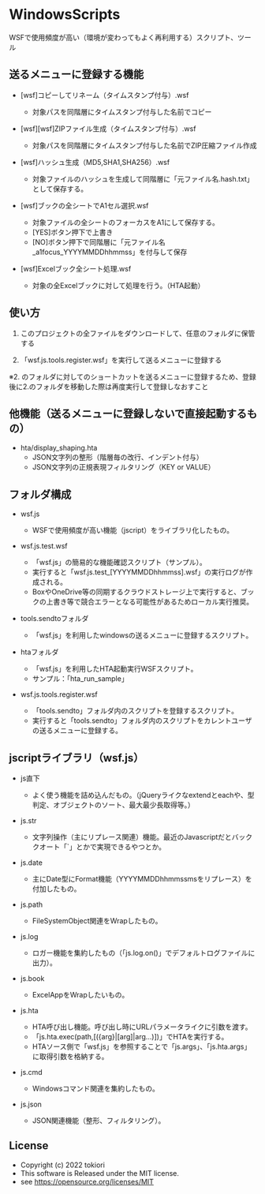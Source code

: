 # WindowsScripts
WSFで使用頻度が高い（環境が変わってもよく再利用する）スクリプト、ツール

## 送るメニューに登録する機能

- [wsf]コピーしてリネーム（タイムスタンプ付与）.wsf
  - 対象パスを同階層にタイムスタンプ付与した名前でコピー

- [wsf][wsf]ZIPファイル生成（タイムスタンプ付与）.wsf
  - 対象パスを同階層にタイムスタンプ付与した名前でZIP圧縮ファイル作成

- [wsf]ハッシュ生成（MD5,SHA1,SHA256）.wsf
  - 対象ファイルのハッシュを生成して同階層に「元ファイル名.hash.txt」として保存する。

- [wsf]ブックの全シートでA1セル選択.wsf
  - 対象ファイルの全シートのフォーカスをA1にして保存する。
  - [YES]ボタン押下で上書き
  - [NO]ボタン押下で同階層に「元ファイル名_a1focus_YYYYMMDDhhmmss」を付与して保存

- [wsf]Excelブック全シート処理.wsf
  - 対象の全Excelブックに対して処理を行う。（HTA起動）

## 使い方

1. このプロジェクトの全ファイルをダウンロードして、任意のフォルダに保管する

2. 「wsf.js.tools.register.wsf」を実行して送るメニューに登録する

※2. のフォルダに対してのショートカットを送るメニューに登録するため、登録後に2.のフォルダを移動した際は再度実行して登録しなおすこと

## 他機能（送るメニューに登録しないで直接起動するもの）

- hta/display_shaping.hta
  - JSON文字列の整形（階層毎の改行、インデント付与）
  - JSON文字列の正規表現フィルタリング（KEY or VALUE）

## フォルダ構成

- wsf.js
  - WSFで使用頻度が高い機能（jscript）をライブラリ化したもの。

- wsf.js.test.wsf
  - 「wsf.js」の簡易的な機能確認スクリプト（サンプル）。
  - 実行すると「wsf.js.test_[YYYYMMDDhhmmss].wsf」の実行ログが作成される。
  - BoxやOneDrive等の同期するクラウドストレージ上で実行すると、ブックの上書き等で競合エラーとなる可能性があるためローカル実行推奨。

- tools.sendtoフォルダ
  - 「wsf.js」を利用したwindowsの送るメニューに登録するスクリプト。

- htaフォルダ
  - 「wsf.js」を利用したHTA起動実行WSFスクリプト。
  - サンプル：「hta_run_sample」

- wsf.js.tools.register.wsf
  - 「tools.sendto」フォルダ内のスクリプトを登録するスクリプト。
  - 実行すると「tools.sendto」フォルダ内のスクリプトをカレントユーザの送るメニューに登録する。


## jscriptライブラリ（wsf.js）

- js直下
  - よく使う機能を詰め込んだもの。（jQueryライクなextendとeachや、型判定、オブジェクトのソート、最大最少長取得等。）

- js.str
  - 文字列操作（主にリプレース関連）機能。最近のJavascriptだとバッククオート「`」とかで実現できるやつとか。

- js.date
  - 主にDate型にFormat機能（YYYYMMDDhhmmssmsをリプレース）を付加したもの。

- js.path
  - FileSystemObject関連をWrapしたもの。

- js.log
  - ロガー機能を集約したもの（「js.log.on()」でデフォルトログファイルに出力）。

- js.book
  - ExcelAppをWrapしたいもの。

- js.hta
  - HTA呼び出し機能。呼び出し時にURLパラメータライクに引数を渡す。
  - 「js.hta.exec(path,[({arg}|[arg]|arg...)])」でHTAを実行する。
  - HTAソース側で「wsf.js」を参照することで「js.args」、「js.hta.args」に取得引数を格納する。

- js.cmd
  - Windowsコマンド関連を集約したもの。

- js.json
  -   JSON関連機能（整形、フィルタリング）。

## License 
* Copyright (c) 2022 tokiori
* This software is Released under the MIT license.
* see https://opensource.org/licenses/MIT
